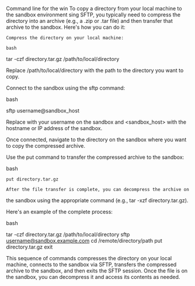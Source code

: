 Command line for the win 
To copy a directory from your local machine to the sandbox environment 
sing SFTP, you typically need to compress the directory into an archive
(e.g., a .zip or .tar file) and then transfer that archive to the sandbox.
Here's how you can do it:

    Compress the directory on your local machine:

    bash

tar -czf directory.tar.gz /path/to/local/directory

Replace /path/to/local/directory with the path to the directory you want
to copy.

Connect to the sandbox using the sftp command:

bash

sftp username@sandbox_host

Replace <username> with your username on the sandbox and <sandbox_host> with
the hostname or IP address of the sandbox.

Once connected, navigate to the directory on the sandbox where you want to
copy the compressed archive.

Use the put command to transfer the compressed archive to the sandbox:

bash

    put directory.tar.gz

    After the file transfer is complete, you can decompress the archive on
the sandbox using the appropriate command (e.g., tar -xzf directory.tar.gz).

Here's an example of the complete process:

bash

tar -czf directory.tar.gz /path/to/local/directory
sftp username@sandbox.example.com
cd /remote/directory/path
put directory.tar.gz
exit

This sequence of commands compresses the directory on your local machine,
connects to the sandbox via SFTP, transfers the compressed archive to the
sandbox, and then exits the SFTP session. Once the file is on the sandbox,
you can decompress it and access its contents as needed.
